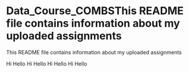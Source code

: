 # Data_Course_COMBSThis README file contains information about my uploaded assignments
This README file contains information about my uploaded assignments

Hi
Hello
Hi
Hello
Hi
Hello
Hi
Hello
